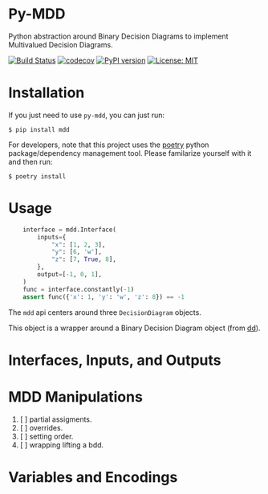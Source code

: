 # Py-MDD

Python abstraction around Binary Decision Diagrams to implement
Multivalued Decision Diagrams.

[![Build Status](https://cloud.drone.io/api/badges/mvcisback/py-mdd/status.svg)](https://cloud.drone.io/mvcisback/py-mdd)
[![codecov](https://codecov.io/gh/mvcisback/py-mdd/branch/master/graph/badge.svg)](https://codecov.io/gh/mvcisback/py-mdd)
[![PyPI version](https://badge.fury.io/py/py-mdd.svg)](https://badge.fury.io/py/mdd)
[![License: MIT](https://img.shields.io/badge/License-MIT-yellow.svg)](https://opensource.org/licenses/MIT)


# Installation

If you just need to use `py-mdd`, you can just run:

`$ pip install mdd`

For developers, note that this project uses the
[poetry](https://poetry.eustace.io/) python package/dependency
management tool. Please familarize yourself with it and then
run:

`$ poetry install`


# Usage

```python
    interface = mdd.Interface(
        inputs={
            "x": [1, 2, 3],
            "y": [6, 'w'], 
            "z": [7, True, 8],
        }, 
        output=[-1, 0, 1],
    )
    func = interface.constantly(-1)
    assert func({'x': 1, 'y': 'w', 'z': 8}) == -1
```

The `mdd` api centers around three `DecisionDiagram` objects.

  This
object is a wrapper around a Binary Decision Diagram object (from
[dd](https://github.com/tulip-control/dd)).


# Interfaces, Inputs, and Outputs

# MDD Manipulations
1. [ ] partial assigments.
1. [ ] overrides.
1. [ ] setting order.
1. [ ] wrapping lifting a bdd.

# Variables and Encodings


